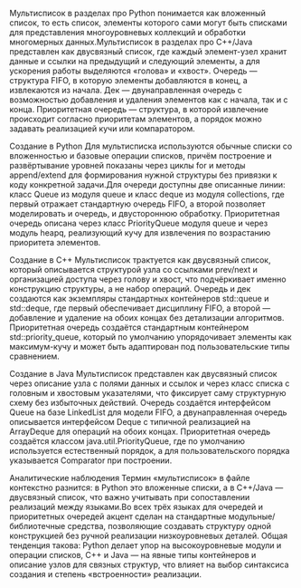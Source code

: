 Мультисписок в разделах про Python понимается как вложенный список, то есть список, элементы которого сами могут быть списками для представления многоуровневых коллекций и обработки многомерных данных.​
Мультисписок в разделах про C++/Java представлен как двусвязный список, где каждый элемент-узел хранит данные и ссылки на предыдущий и следующий элементы, а для ускорения работы выделяются «голова» и «хвост».​
Очередь — структура FIFO, в которую элементы добавляются в конец, а извлекаются из начала.​
Дек — двунаправленная очередь с возможностью добавления и удаления элементов как с начала, так и с конца.​
Приоритетная очередь — структура, в которой извлечение происходит согласно приоритетам элементов, а порядок можно задавать реализацией кучи или компаратором.​

Создание в Python
Для мультисписка используются обычные списки со вложенностью и базовые операции списков, причём построение и развёртывание уровней показаны через циклы for и методы append/extend для формирования нужной структуры без привязки к коду конкретной задачи.​
Для очереди доступны две описанные линии: класс Queue из модуля queue и класс deque из модуля collections, где первый отражает стандартную очередь FIFO, а второй позволяет моделировать и очередь, и двустороннюю обработку.​
Приоритетная очередь описана через класс PriorityQueue модуля queue и через модуль heapq, реализующий кучу для извлечения по возрастанию приоритета элементов.​

Создание в C++
Мультисписок трактуется как двусвязный список, который описывается структурой узла со ссылками prev/next и организацией доступа через голову и хвост, что подчёркивает именно конструкцию структуры, а не набор операций.​
Очередь и дек создаются как экземпляры стандартных контейнеров std::queue и std::deque, где первый обеспечивает дисциплину FIFO, а второй — добавление и удаление на обоих концах без детализации алгоритмов.​
Приоритетная очередь создаётся стандартным контейнером std::priority_queue, который по умолчанию упорядочивает элементы как максимум-кучу и может быть адаптирован под пользовательские типы сравнением.​

Создание в Java
Мультисписок представлен как двусвязный список через описание узла с полями данных и ссылок и через класс списка с головным и хвостовым указателями, что фиксирует саму структурную схему без избыточных действий.​
Очередь создаётся интерфейсом Queue на базе LinkedList для модели FIFO, а двунаправленная очередь описывается интерфейсом Deque с типичной реализацией на ArrayDeque для операций на обоих концах.​
Приоритетная очередь создаётся классом java.util.PriorityQueue, где по умолчанию используется естественный порядок, а для пользовательского порядка указывается Comparator при построении.​

Аналитические наблюдения
Термин «мультисписок» в файле контекстно разнится: в Python это вложенные списки, а в C++/Java — двусвязный список, что важно учитывать при сопоставлении реализаций между языками.​
Во всех трёх языках для очередей и приоритетных очередей акцент сделан на стандартные модульные/библиотечные средства, позволяющие создавать структуру одной конструкцией без ручной реализации низкоуровневых деталей.​
Общая тенденция такова: Python делает упор на высокоуровневые модули и операции списков, C++ и Java — на явные типы контейнеров и описание узлов для связных структур, что влияет на выбор синтаксиса создания и степень «встроенности» реализации. 

